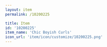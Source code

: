```yaml
---
layout: item
permalink: /10200225

title: Item
id: '10200225'
item_name: 'Chic Boyish Curls'
icon_url: 'item/icon/customize/10200225.png'
---
```

